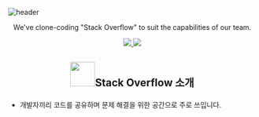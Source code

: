 
![header](https://capsule-render.vercel.app/api?type=waving&color=auto&height=300&section=header&text=모자란%20감자들&fontSize=75)
<p align='center'> We've clone-coding "Stack Overflow" to suit the capabilities of our team. </p>

<p align='center'>
  <a href="https://github.com/codestates-seb/seb43_pre_005/issues">
    <img src="https://img.shields.io/badge/IDEA%20ISSUE%20-%23F7DF1E.svg?&style=for-the-badge&&logoColor=white"/>
  </a>
  <a href="#demo">
    <img src="https://img.shields.io/badge/DEMO%20(not%20yet)%20-%234FC08D.svg?&style=for-the-badge&&logoColor=white"/>
  </a>
</p>

## <p align='center'> <img height = 50 src="https://user-images.githubusercontent.com/120099321/233326239-af20f95d-926d-4f4c-8e99-feba3b40eeae.svg"/>Stack Overflow 소개 </p>

- 개발자끼리 코드를 공유하며 문제 해결을 위한 공간으로 주로 쓰입니다.

